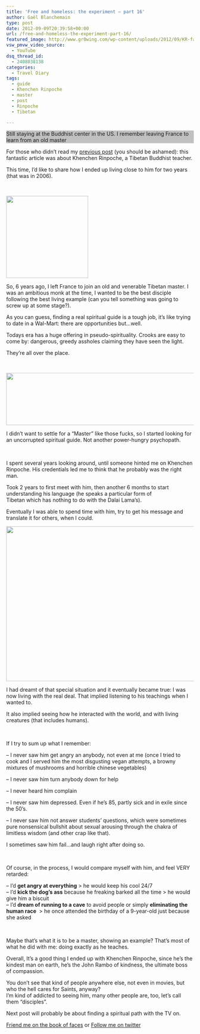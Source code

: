```yaml
---
title: 'Free and homeless: the experiment – part 16'
author: Gaël Blanchemain
type: post
date: 2012-09-09T20:39:58+00:00
url: /free-and-homeless-the-experiment-part-16/
featured_image: http://www.gr0wing.com/wp-content/uploads/2012/09/KR-facing-the-Valley-copy.jpg
vsw_pmvw_video_source:
  - YouTube
dsq_thread_id:
  - 2408038138
categories:
  - Travel Diary
tags:
  - guide
  - Khenchen Rinpoche
  - master
  - post
  - Rinpoche
  - Tibetan

---
```

<p style="background-color: silver;">
  Still staying at the Buddhist center in the US. I remember leaving France to learn from an old master
</p>

For those who didn&#8217;t read my <a title="Free and homeless: the experiment – part 15" href="http://www.gr0wing.com/free-and-homeless-the-experiment-part-15/" target="_blank">previous post</a> (you should be ashamed): this fantastic article was about Khenchen Rinpoche, a Tibetan Buddhist teacher.

This time, I&#8217;d like to share how I ended up living close to him for two years (that was in 2006).

<!--more-->

&nbsp;

<img class="alignright size-full wp-image-3758" title="" src="http://www.gr0wing.com/wp-content/uploads/2012/09/kung-fu.jpeg" alt="" width="220" height="220" srcset="https://www.gr0wing.com/wp-content/uploads/2012/09/kung-fu.jpeg 220w, https://www.gr0wing.com/wp-content/uploads/2012/09/kung-fu-150x150.jpeg 150w" sizes="(max-width: 220px) 100vw, 220px" /> 

So, 6 years ago, I left France to join an old and venerable Tibetan master. I was an ambitious monk at the time, I wanted to be the best disciple following the best living example (can you tell something was going to screw up at some stage?).

As you can guess, finding a real spiritual guide is a tough job, it&#8217;s like trying to date in a Wal-Mart: there are opportunities but&#8230;well.

Todays era has a huge offering in pseudo-spirituality. Crooks are easy to come by: dangerous, greedy assholes claiming they have seen the light.

They&#8217;re all over the place.

&nbsp;

<img class="aligncenter size-full wp-image-3753" title="spiritual crooks" src="http://www.gr0wing.com/wp-content/uploads/2012/09/spiritual-crooks.jpg" alt="" width="600" height="140" srcset="https://www.gr0wing.com/wp-content/uploads/2012/09/spiritual-crooks.jpg 600w, https://www.gr0wing.com/wp-content/uploads/2012/09/spiritual-crooks-300x70.jpg 300w, https://www.gr0wing.com/wp-content/uploads/2012/09/spiritual-crooks-588x137.jpg 588w" sizes="(max-width: 600px) 100vw, 600px" /> 

I didn&#8217;t want to settle for a &#8220;Master&#8221; like those fucks, so I started looking for an uncorrupted spiritual guide. Not another power-hungry psychopath.

&nbsp;

I spent several years looking around, until someone hinted me on Khenchen Rinpoche. His credentials led me to think that he probably was the right man.

Took 2 years to first meet with him, then another 6 months to start understanding his language (he speaks a particular form of Tibetan which has nothing to do with the Dalai Lama&#8217;s).

Eventually I was able to spend time with him, try to get his message and translate it for others, when I could.

<img class="aligncenter size-full wp-image-3763" title="Khenchen Rinpoche - Jangchub" src="http://www.gr0wing.com/wp-content/uploads/2012/09/KR-Me.jpg" alt="" width="530" height="415" srcset="https://www.gr0wing.com/wp-content/uploads/2012/09/KR-Me.jpg 530w, https://www.gr0wing.com/wp-content/uploads/2012/09/KR-Me-300x234.jpg 300w" sizes="(max-width: 530px) 100vw, 530px" /> 

I had dreamt of that special situation and it eventually became true: I was now living with the real deal. That implied listening to his teachings when I wanted to.

It also implied seeing how he interacted with the world, and with living creatures (that includes humans).

&nbsp;

If I try to sum up what I remember:

&#8211; I never saw him get angry an anybody, not even at me (once I tried to cook and I served him the most disgusting vegan attempts, a browny mixtures of mushrooms and horrible chinese vegetables)

&#8211; I never saw him turn anybody down for help

&#8211; I never heard him complain

&#8211; I never saw him depressed. Even if he&#8217;s 85, partly sick and in exile since the 50&#8217;s.

&#8211; I never saw him not answer students&#8217; questions, which were sometimes pure nonsensical bullshit about sexual arousing through the chakra of limitless wisdom (and other crap like that).

I sometimes saw him fail&#8230;and laugh right after doing so.

&nbsp;

Of course, in the process, I would compare myself with him, and feel VERY retarded:

&#8211; I&#8217;d **get angry at everything** > he would keep his cool 24/7  
&#8211; I&#8217;d **kick the dog&#8217;s ass** because he freaking barked all the time > he would give him a biscuit  
&#8211; I&#8217;d **dream of running to a cave** to avoid people or simply **eliminating the human race**  > he once attended the birthday of a 9-year-old just because she asked

&nbsp;

Maybe that&#8217;s what it is to be a master, showing an example? That&#8217;s most of what he did with me: doing exactly as he teaches.

Overall, It&#8217;s a good thing I ended up with Khenchen Rinpoche, since he&#8217;s the kindest man on earth, he&#8217;s the John Rambo of kindness, the ultimate boss of compassion.

You don&#8217;t see that kind of people anywhere else, not even in movies, but who the hell cares for Saints, anyway?  
I&#8217;m kind of addicted to seeing him, many other people are, too, let&#8217;s call them &#8220;disciples&#8221;.

Next post will probably be about finding a spiritual path with the TV on.

[Friend me on the book of faces][1] or [Follow me on twitter][2]

 [1]: https://www.facebook.com/gael.blanchemain
 [2]: https://twitter.com/#!/gaelblanchemain